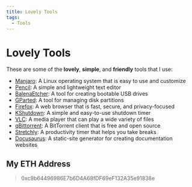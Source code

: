 ```yaml
---
title: Lovely Tools
tags:
  - Tools
---
```

<!-- sidebar_position: 2 -->

# Lovely Tools

These are some of the **lovely**, **simple**, and **friendly** tools that I use:

* [Manjaro](https://manjaro.org/): A Linux operating system that is easy to use and customize
* [Pencil](https://github.com/evolus/pencil): A simple and lightweight text editor
* [BalenaEtcher](https://etcher.balena.io/): A tool for creating bootable USB drives
* [GParted](https://gparted.org/): A tool for managing disk partitions
* [Firefox](https://www.mozilla.org/en-US/firefox/): A web browser that is fast, secure, and privacy-focused
* [KShutdown](https://kshutdown.sourceforge.io/): A simple and easy-to-use shutdown timer
* [VLC](https://www.videolan.org/vlc/): A media player that can play a wide variety of files
* [qBittorrent](https://www.qbittorrent.org/): A BitTorrent client that is free and open source
* [Stretchly](https://github.com/hovancik/stretchly): A productivity timer that helps you take breaks
* [Docusaurus](https://github.com/facebook/docusaurus): A static-site generator for creating documentation websites

## My ETH Address

> 0xc9b64496986E7b6D4A68fDF69eF132A35e91838e
